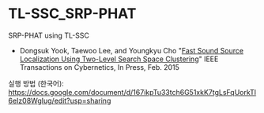 # TL-SSC_SRP-PHAT
SRP-PHAT using TL-SSC

- Dongsuk Yook, Taewoo Lee, and Youngkyu Cho
"[Fast Sound Source Localization Using Two-Level Search Space Clustering](http://ieeexplore.ieee.org/xpl/articleDetails.jsp?arnumber=7039285&sortType=asc_p_Sequence&filter=AND(p_IS_Number:6352949))"
IEEE Transactions on Cybernetics, In Press, Feb. 2015

실행 방법 (한국어): https://docs.google.com/document/d/167ikpTu33tch6G51xkK7tgLsFqUorkTl6eIz08WgIug/edit?usp=sharing
